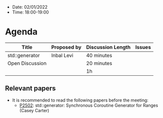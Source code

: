 * Date: 02/01/2022
* Time: 18:00-19:00

# Agenda

| Title | Proposed by | Discussion Length | Issues       |
|----------|-------------|-------------|----------------|
| std::generator |  Inbal Levi | 40 minutes   |   |
| Open Discussion |   | 20 minutes   |   |
|           |   | 1h     |          |

## Relevant papers

* It is recommended to read the following papers before the meeting:
  * [P2502](https://wg21.link/p2502): std::generator: Synchronous Coroutine Generator for Ranges (Casey Carter) 
